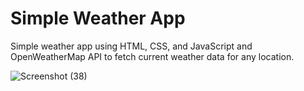 # Simple Weather App

Simple weather app using HTML, CSS, and JavaScript and OpenWeatherMap API to fetch current weather data for any location.




![Screenshot (38)](https://user-images.githubusercontent.com/45204935/132038456-2c87224a-179e-4e03-a20e-8c9274e89ea7.png)



